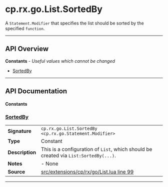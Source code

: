 # cp.rx.go.List.SortedBy

A `Statement.Modifier` that specifies the list should be sorted by the specified `function`.

---

## API Overview
**Constants** - _Useful values which cannot be changed_
 * [SortedBy](#sortedby)


---

## API Documentation

#### Constants


### [SortedBy](#sortedby)

|                                             |                                                                                     |
| --------------------------------------------|-------------------------------------------------------------------------------------|
| **Signature**                               | `cp.rx.go.List.SortedBy <cp.rx.go.Statement.Modifier>`                                                                    |
| **Type**                                    | Constant                                                                     |
| **Description**                             | This is a configuration of `List`, which should be created via `List:SortedBy(...)`.                                                                     |
| **Notes**                                   | - None |
| **Source**                                  | [src/extensions/cp/rx/go/List.lua line 99](https://github.com/CommandPost/CommandPost/blob/develop/src/extensions/cp/rx/go/List.lua#L99) |

---

